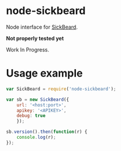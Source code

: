 node-sickbeard
================
Node interface for [SickBeard](http://www.sickbeard.com/).

**Not properly tested yet**

Work In Progress.

Usage example
================
```javascript
var SickBeard = require('node-sickbeard');

var sb = new SickBeard({
	url: '<host:port>', 
	apikey: '<APIKEY>', 
	debug: true
	});

sb.version().then(function(r) {
	console.log(r);
});
```
